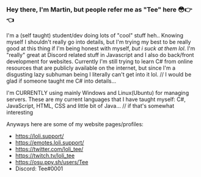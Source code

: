 ### Hey there, I'm Martin, but people refer me as "Tee" here :flushed::point_right::point_left:

I'm a (self taught) student/dev doing lots of "cool" stuff heh.. Knowing myself I shouldn't really go into details, but I'm trying my best to be really good at this thing if I'm being honest with myself, *but i suck at them lol*. I'm "really" great at Discord related stuff in Javascript and I also do back/front development for websites. Currently I'm still trying to learn C# from online resources that are publicly available on the internet, but since I'm a disgusting lazy subhuman being I literally can't get into it lol. // I would be glad if someone taught me C# into details...

I'm CURRENTLY using mainly Windows and Linux(Ubuntu) for managing servers. These are my current languages that I have taught myself: C#, JavaScript, HTML, CSS and little bit of Java... // if that's somewhat interesting

Anyways here are some of my website pages/profiles:
- https://loli.support/
- https://emotes.loli.support/
- https://twitter.com/loli_tee/
- https://twitch.tv/loli_tee
- https://osu.ppy.sh/users/Tee
- Discord: Tee#0001


<!--
**lolitee/lolitee** is a ✨ _special_ ✨ repository because its `README.md` (this file) appears on your GitHub profile.

Here are some ideas to get you started:

- 🔭 I’m currently working on ...
- 🌱 I’m currently learning ...
- 👯 I’m looking to collaborate on ...
- 🤔 I’m looking for help with ...
- 💬 Ask me about ...
- 📫 How to reach me: ...
- 😄 Pronouns: ...
- ⚡ Fun fact: ...
-->
